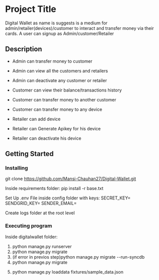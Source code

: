 # Project Title

Digital Wallet as name is suggests is a medium for admin/retailer(devices)/customer to interact and transfer money via their cards.
A user can signup as Admin/customer/Retailer


## Description


- Admin can transfer money to customer
- Admin can view all the customers and retailers
- Admin can deactivate any customer or retailer

- Customer can view their balance/transactions history
- Customer can transfer money to another customer
- Customer can transfer money to any device

- Retailer can add device
- Retailer can Generate Apikey for his device
- Retailer can deactivate his device

## Getting Started


### Installing
git clone https://github.com/Mansi-Chauhan27/Digital-Wallet.git

Inside requirements folder:
pip install -r base.txt

Set Up .env File inside config folder with keys:
SECRET_KEY=
SENDGRID_KEY=
SENDER_EMAIL=

Create logs folder at the root level

### Executing program

Inside digitalwallet folder:

1. python manage.py runserver
2. python manage.py migrate
3. (if error in previos step)python manage.py migrate --run-syncdb
4. python manage.py migrate
<!-- TO LOAD Data -->
5. python manage.py loaddata fixtures/sample_data.json   

